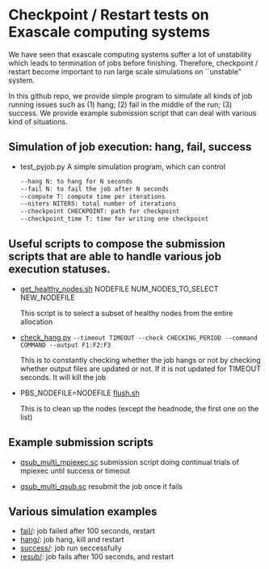 # Checkpoint / Restart tests on Exascale computing systems

We have seen that exascale computing systems suffer a lot of unstability which leads to termination of jobs before finishing. Therefore, checkpoint / restart become important to run large scale simulations on ``unstable" system. 

In this github repo, we provide simple program to simulate all kinds of job running issues such as (1) hang; (2) fail in the middle of the run; (3) success. We provide example submission script that can deal with various kind of situations. 

## Simulation of job execution: hang, fail, success
- test_pyjob.py 
  A simple simulation program, which can control
  ```bash
  --hang N: to hang for N seconds
  --fail N: to fail the job after N seconds
  --compute T: compute time per iterations
  --niters NITERS: total number of iterations
  --checkpoint CHECKPOINT: path for checkpoint
  --checkpoint_time T: time for writing one checkpoint
  ```
## Useful scripts to compose the submission scripts that are able to handle various job execution statuses. 

- [get_healthy_nodes.sh](./get_healthy_nodes.sh) NODEFILE NUM_NODES_TO_SELECT NEW_NODEFILE
  
  This script is to select a subset of healthy nodes from the entire allocation

- [check_hang.py](./check_hang.py) ```--timeout TIMEOUT --check CHECKING_PERIOD --command COMMAND --output F1:F2:F3```

  This is to constantly checking whether the job hangs or not by checking whether output files are updated or not. If it is not updated for TIMEOUT seconds. It will kill the job

- PBS_NODEFILE=NODEFILE [flush.sh](./flush.sh)

  This is to clean up the nodes (except the headnode, the first one on the list)


## Example submission scripts
- [qsub_multi_mpiexec.sc](./qsub_multi_mpiexec.sc)
  submission script doing continual trials of mpiexec until success or timeout

- [qsub_multi_qsub.sc](./qsub_multi_qsub.sc)
  resubmit the job once it fails
  
## Various simulation examples
- [fail/](./fail): job failed after 100 seconds, restart
- [hang/](./hang): job hang, kill and restart
- [success/](./success): job run seccessfully
- [resub/](./resub): job fails after 100 seconds, and restart
